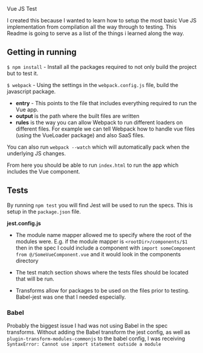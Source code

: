 Vue JS Test

I created this because I wanted to learn how to setup the most basic Vue JS implementation from compilation all the way through to testing. This Readme is going to serve as a list of the things i learned along the way.

## Getting in running

`$ npm install` - Install all the packages required to not only build the project but to test it.

`$ webpack` - Using the settings in the `webpack.config.js` file, build the javascript package.

  * **entry** - This points to the file that includes everything required to run the Vue app.
  * **output** is the path where the built files are written
  * **rules** is the way you can allow Webpack to run different loaders on different files. For example we can tell Webpack how to handle vue files (using the VueLoader package) and also SaaS files.
  
  
  You can also run `webpack --watch` which will automatically pack when the underlying JS changes.
  
From here you should be able to run `index.html` to run the app which includes the Vue component.

## Tests

By running `npm test` you will find Jest will be used to run the specs. This is setup in the `package.json` file.

**jest.config.js**

* The module name mapper allowed me to specify where the root of the modules were. E.g. if the module mapper is `<rootDir>/components/$1` then in the spec I could include a component with `import someComponent from @/SomeVueComponent.vue` and it would look in the components directory

* The test match section shows where the tests files should be located that will be run.

* Transforms allow for packages to be used on the files prior to testing. Babel-jest was one that I needed especially.

### Babel
Probably the biggest issue I had was not using Babel in the spec transforms.  Without adding the Babel transform the jest config, as well as `plugin-transform-modules-commonjs` to the babel config, I was receiving 
  `SyntaxError: Cannot use import statement outside a module`




